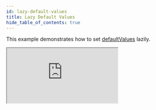```yaml
---
id: lazy-default-values
title: Lazy Default Values
hide_table_of_contents: true
---
```


This example demonstrates how to set [defaultValues](../api-reference/use-form#defaultvalues) lazily.

<iframe src="https://codesandbox.io/embed/rcf-lazy-default-values-qxvlz?fontsize=14&hidenavigation=1&theme=dark"
  style={{ width: "100%", height: "500px", border: "0", borderRadius: "4px",  overflow: "hidden" }}
  title="RCF - Lazy Default Values"
  allow="accelerometer; ambient-light-sensor; camera; encrypted-media; geolocation; gyroscope; hid; microphone; midi; payment; usb; vr; xr-spatial-tracking"
  sandbox="allow-forms allow-modals allow-popups allow-presentation allow-same-origin allow-scripts"
></iframe>
